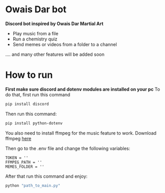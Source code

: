 # Owais Dar bot
**Discord bot inspired by Owais Dar Martial Art**

<ul>
<li>Play music from a file</li>
<li>Run a chemistry quiz</li>
<li>Send memes or videos from a folder to a channel</li>
</ul>
.... and many other features will be added soon

# How to run
**First make sure discord and dotenv modules are installed on your pc**
To do that, first run this command

```sh
pip install discord
```
Then run this command:

```sh
pip install python-dotenv
```
You also need to install ffmpeg for the music feature to work. Download ffmpeg [here](https://www.gyan.dev/ffmpeg/builds/packages/ffmpeg-2024-07-10-git-1a86a7a48d-full_build.7z)



Then go to the .env file and change the following variables: <br>
```env
TOKEN = ''
FFMPEG_PATH = ''
MEMES_FOLDER = ''
```

After that run this command and enjoy:

```py
python "path_to_main.py"

```